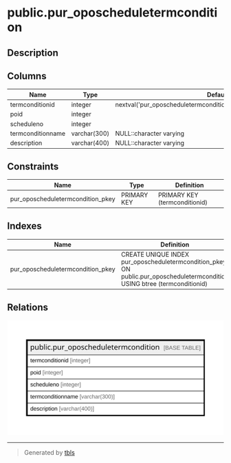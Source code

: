# public.pur_oposcheduletermcondition

## Description

## Columns

| Name | Type | Default | Nullable | Children | Parents | Comment |
| ---- | ---- | ------- | -------- | -------- | ------- | ------- |
| termconditionid | integer | nextval('pur_oposcheduletermcondition_termconditionid_seq'::regclass) | false |  |  |  |
| poid | integer |  | true |  |  |  |
| scheduleno | integer |  | true |  |  |  |
| termconditionname | varchar(300) | NULL::character varying | true |  |  |  |
| description | varchar(400) | NULL::character varying | true |  |  |  |

## Constraints

| Name | Type | Definition |
| ---- | ---- | ---------- |
| pur_oposcheduletermcondition_pkey | PRIMARY KEY | PRIMARY KEY (termconditionid) |

## Indexes

| Name | Definition |
| ---- | ---------- |
| pur_oposcheduletermcondition_pkey | CREATE UNIQUE INDEX pur_oposcheduletermcondition_pkey ON public.pur_oposcheduletermcondition USING btree (termconditionid) |

## Relations

![er](public.pur_oposcheduletermcondition.svg)

---

> Generated by [tbls](https://github.com/k1LoW/tbls)
